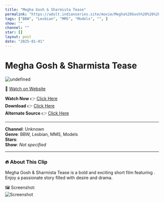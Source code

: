 ```yaml
---
title: "Megha Gosh & Sharmista Tease"
permalink: "https://adult.indianseries.site/movie/Megha%20Gosh%20%26%20Sharmista%20Tease"
tags: ["BBW", "Lesbian", "MMS", "Models", "", ]
show: ""
channel: ""
star: []
layout: post
date: "2025-01-01"
---
```


# Megha Gosh & Sharmista Tease

![undefined](https://desisins.com/wp-content/uploads/2024/08/Megha-and-Phoenix-Girl-MMS-DesiSins.com_.jpg)

🔗 [Watch on Website](https://adult.indianseries.site/movie/Megha%20Gosh%20%26%20Sharmista%20Tease)

**Watch Now** 👉 [Click Here](https://adult.indianseries.site/movie/Megha%20Gosh%20%26%20Sharmista%20Tease)  
**Download** 👉 [Click Here](https://adult.indianseries.site/movie/Megha%20Gosh%20%26%20Sharmista%20Tease)  
**Alternate Source** 👉 [Click Here](https://adult.indianseries.site/movie/Megha%20Gosh%20%26%20Sharmista%20Tease)

---

**Channel**: Unknown  
**Genre**: BBW, Lesbian, MMS, Models  
**Stars**:   
**Show**: *Not specified*

---

### 🔥 About This Clip

Megha Gosh & Sharmista Tease is a bold and exciting short film featuring . Enjoy a passionate story filled with desire and drama.
 
🖼️ Screenshot:  
![Screenshot](https://desisins.com/wp-content/uploads/2024/08/Megha-and-Phoenix-Girl-MMS-DesiSins.com_.jpg)
